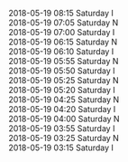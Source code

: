 2018-05-19 08:15 Saturday  I  
2018-05-19 07:05 Saturday  N  
2018-05-19 07:00 Saturday  I  
2018-05-19 06:15 Saturday  N  
2018-05-19 06:10 Saturday  I  
2018-05-19 05:55 Saturday  N  
2018-05-19 05:50 Saturday  I  
2018-05-19 05:25 Saturday  N  
2018-05-19 05:20 Saturday  I  
2018-05-19 04:25 Saturday  N  
2018-05-19 04:20 Saturday  I  
2018-05-19 04:00 Saturday  N  
2018-05-19 03:55 Saturday  I  
2018-05-19 03:25 Saturday  N  
2018-05-19 03:15 Saturday  I  
